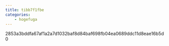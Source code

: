 ```yaml
---
title: tibb7f1fbe
categories:
    - hogefuga
---
```

2853a3bddfa67af1a2a7d1032baf8d84baf698fb04ea0689ddc11d8eae16b5d0